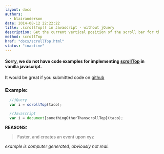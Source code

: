 ```yaml
---
layout: docs
authors:
  - blairanderson
date: 2014-08-12 22:22:22
title: .scrollTop() in Javascript - without jQuery
description: Get the current vertical position of the scroll bar for the first element in the set of matched elements or set the vertical position of the scroll bar for every matched element.
method: scrollTop
href: "docs/scrollTop.html"
status: "inactive"
---
```


#### Sorry, we do not have code examples for implementing [scrollTop](http://api.jquery.com/scrollTop/) in vanilla javascript.

It would be great if you submitted code on [github](https://github.com/blairanderson/without-jquery/blob/master/docs/scrollTop.md)

### Example:

```javascript
  //jQuery
  var i = scrollTop(taco);

  //Javascript
  var i = document[somethingOtherThanscrollTop](taco);

```

**REASONS:**
> Faster, and creates an event upon xyz

*example is computer generated, obviously not real.*
